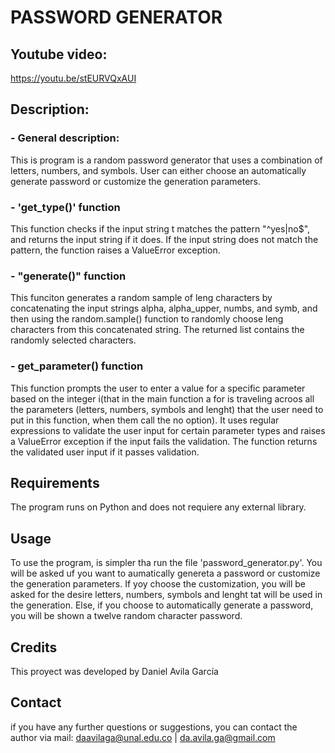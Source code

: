 # PASSWORD GENERATOR
## Youtube video:
<https://youtu.be/stEURVQxAUI>
## Description:
### - General description:
This is program is a random password generator that uses a combination of letters, numbers, and symbols. User can either choose an automatically generate password or customize the generation parameters.
### - 'get_type()' function
This function checks if the input string t matches the pattern "^yes|no$", and returns the input string if it does. If the input string does not match the pattern, the function raises a ValueError exception.

### - "generate()" function
This funciton generates a random sample of leng characters by concatenating the input strings alpha, alpha_upper, numbs, and symb, and then using the random.sample() function to randomly choose leng characters from this concatenated string. The returned list contains the randomly selected characters.

### - get_parameter() function
This function prompts the user to enter a value for a specific parameter based on the integer i(that in the main function a for is traveling acroos all the parameters (letters, numbers, symbols and lenght)  that the user need to put in this function, when them call the no option). It uses regular expressions to validate the user input for certain parameter types and raises a ValueError exception if the input fails the validation. The function returns the validated user input if it passes validation.


## Requirements
The program runs on Python and does not requiere any external library.
## Usage
To use the program, is simpler tha run the file 'password_generator.py'. You will be asked uf you want to aumatically genereta a password or customize the generation parameters. If yoy choose the customization, you will be asked for the desire letters, numbers, symbols and lenght tat will be used in the generation. Else, if you choose to automatically generate a password, you will be shown a twelve random character password.
## Credits
This proyect was developed by Daniel Avila García
## Contact
if you have any further questions or suggestions, you can contact the author via mail: daavilaga@unal.edu.co | da.avila.ga@gmail.com





